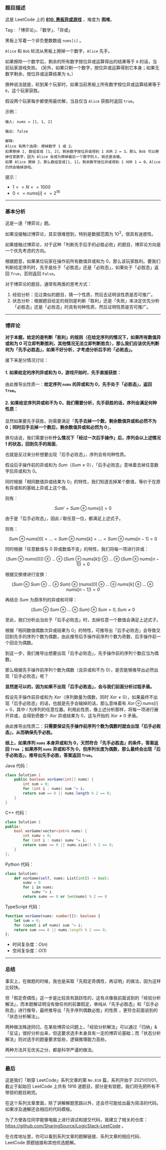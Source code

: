 ### 题目描述

这是 LeetCode 上的 **[810. 黑板异或游戏](https://leetcode-cn.com/problems/chalkboard-xor-game/solution/gong-shui-san-xie-noxiang-xin-ke-xue-xi-ges7k/)** ，难度为 **困难**。

Tag : 「博弈论」、「数学」、「异或」



黑板上写着一个非负整数数组 `nums[i]` 。

`Alice` 和 `Bob` 轮流从黑板上擦掉一个数字，`Alice` 先手。

如果擦除一个数字后，剩余的所有数字按位异或运算得出的结果等于 `0` 的话，当前玩家游戏失败。 (另外，如果只剩一个数字，按位异或运算得到它本身；如果无数字剩余，按位异或运算结果为 `0`。）

换种说法就是，轮到某个玩家时，如果当前黑板上所有数字按位异或运算结果等于 `0`，这个玩家获胜。

假设两个玩家每步都使用最优解，当且仅当 `Alice` 获胜时返回 `true`。




示例：
```
输入: nums = [1, 1, 2]

输出: false

解释: 
Alice 有两个选择: 擦掉数字 1 或 2。
如果擦掉 1, 数组变成 [1, 2]。剩余数字按位异或得到 1 XOR 2 = 3。那么 Bob 可以擦掉任意数字，因为 Alice 会成为擦掉最后一个数字的人，她总是会输。
如果 Alice 擦掉 2，那么数组变成[1, 1]。剩余数字按位异或得到 1 XOR 1 = 0。Alice 仍然会输掉游戏。
```

提示：
* $1 <= N <= 1000$
* $0 <= nums[i] <= 2^{16}$

---

### 基本分析

这是一道「博弈论」题。

如果没接触过博弈论，其实很难想到，特别是数据范围为 $10^3$，很具有迷惑性。

如果接触过博弈论，对于这种「判断先手后手的必胜必败」的题目，博弈论方向是一个优先考虑的方向。

根据题意，如果某位玩家在操作前所有数值异或和为 $0$，那么该玩家胜利。要我们判断给定序列时，先手是处于「必胜态」还是「必败态」，如果处于「必胜态」返回 `True`，否则返回 `False`。

对于博弈论的题目，通常有两类的思考方式：

1. 经验分析：见过类似的题目，猜一个性质，然后去证明该性质是否可推广。
2. 状态分析：根据题目给定的规则是判断「胜利」还是「失败」来决定优先分析「必胜态」还是「必败态」时具有何种性质，然后证明性质是否可推广。

---

### 博弈论

**对于本题，给定的是判断「胜利」的规则（在给定序列的情况下，如果所有数值异或和为 $0$ 可立即判断胜利，其他情况无法立即判断胜负），那么我们应该优先判断何为「先手必胜态」，如果不好分析，才考虑分析后手的「必败态」。**

接下来是分情况讨论：

#### 1. 如果给定的序列异或和为 $0$，游戏开始时，先手直接获胜：

由此推导出性质一：**给定序列 `nums` 的异或和为 $0$，先手处于「必胜态」，返回 `True`。**

#### 2. 如果给定序列异或和不为 $0$，我们需要分析，先手获胜的话，序列会满足何种性质：

显然如果要先手获胜，则需要满足「**先手去掉一个数，剩余数值异或和必然不为 $0$；同时后手去掉一个数后，剩余数值异或和必然为 $0$**」。

换句话说，我们需要分析**什么情况下「经过一次后手操作」后，序列会以上述情况 $1$ 的状态，回到先手的局面**。

也就是反过来分析想要出现「后手必败态」，序列会有何种性质。

假设后手操作前的异或和为 $Sum$（$Sum \neq 0$），「后手必败态」意味着去掉任意数字后异或和为 $0$。

同时根据「相同数值异或结果为 $0$」的特性，我们知道去掉某个数值，等价于在原有异或和的基础上异或上这个值。

则有：

$$
Sum' = Sum ⊕ nums[i] = 0
$$

由于是「后手必败态」，因此 $i$ 取任意一位，都满足上述式子。

则有：

$$
Sum ⊕ nums[0] = ... = Sum ⊕ nums[k] = ... = Sum ⊕ nums[n - 1] = 0
$$

同时根据「任意数值与 $0$ 异或数值不变」的特性，我们将每一项进行异或：

$$
(Sum ⊕ nums[0]) ⊕ ... ⊕ (Sum ⊕ nums[k]) ⊕ ... ⊕ (Sum ⊕ nums[n - 1]) = 0
$$

根据交换律进行变换：

$$
(Sum ⊕ Sum ⊕ ... ⊕ Sum) ⊕ (nums[0] ⊕ ... ⊕ nums[k] ⊕ ... ⊕ nums[n - 1]) = 0 
$$

再结合 $Sum$ 为原序列的异或和可得：

$$
(Sum ⊕ Sum ⊕ ... ⊕ Sum) ⊕ Sum = 0 , Sum \neq 0
$$

至此，我们分析出当处于「后手必败态」时，去掉任意一个数值会满足上述式子。

根据「相同数值偶数次异或结果为 $0$」的特性，可推导出「后手必败态」会导致交回到先手的序列个数为偶数，由此推导后手操作前序列个数为奇数，后手操作前一个回合为偶数。

到这一步，我们推导出想要出现「后手必败态」，先手操作前的序列个数应当为偶数。

那么根据先手操作前序列个数为偶数（且异或和不为 $0$），是否能够推导出必然出现「后手必败态」呢？

**显然是可以的，因为如果不出现「后手必败态」，会与我们前面分析过程矛盾。**

假设先手操作前异或和为 $Xor$（序列数量为偶数，同时 $Xor \neq 0$），如果最终不出现「后手必败态」的话，也就是先手会输掉的话，那么意味着有 $Xor ⊕ nums[i] = 0$，其中 $i$ 为序列的任意位置。利用此性质，像上述分析那样，将每一项进行展开异或，会得到奇数个 $Xor$ 异或结果为 $0$，这与开始的 $Xor \neq 0$ 矛盾。

由此推导出性质二：**只需要保证先手操作前序列个数为偶数时就会出现「后手必败态」，从而确保先手必胜。**

**综上，如果序列 `nums` 本身异或和为 $0$，天然符合「先手必胜态」的条件，答案返回 `True` ；如果序列 `nums` 异或和不为 $0$，但序列长度为偶数，那么最终会出现「后手必败态」，推导出先手必胜，答案返回 `True`。**

Java 代码：
```Java
class Solution {
    public boolean xorGame(int[] nums) {
        int sum = 0;
        for (int i : nums) sum ^= i;
        return sum == 0 || nums.length % 2 == 0;
    }
}
```
C++ 代码：
```C++
class Solution {
public:
    bool xorGame(vector<int>& nums) {
        int sumv = 0;
        for (int i : nums) sumv ^= i;
        return sumv == 0 || nums.size() % 2 == 0;
    }
};
```
Python 代码：
```Python
class Solution:
    def xorGame(self, nums: List[int]) -> bool:
        sumv = 0
        for i in nums:
            sumv ^= i
        return sumv == 0 or len(nums) % 2 == 0
```
TypeScript 代码：
```TypeScript
function xorGame(nums: number[]): boolean {
    let sum = 0;
    for (const i of nums) sum ^= i;
    return sum === 0 || nums.length % 2 === 0;
};
```
* 时间复杂度：$O(n)$
* 空间复杂度：$O(1)$

---

### 总结

事实上，在做题的时候，我也是采取「先假定奇偶性，再证明」的做法，因为这样比较快。

但「假定奇偶性」这一步是比较具有跳跃性的，这有点像我前面说到的「经验分析解法」，而本题解证明没有做任何的前置假定，单纯从「先手必胜态」和「后手必败态」进行推导，最终推导出「先手序列偶数必胜」的性质 ，更符合前面说到的「状态分析解法」。

两种做法殊途同归，在某些博弈论问题上，「经验分析解法」可以通过「归纳」&「反证」很好分析出来，但这要求选手本身具有一定的博弈论基础；而「状态分析解法」则对选手的题量要求低些，逻辑推理能力高些。

两种方法并无优劣之分，都是科学严谨的做法。

---

### 最后

这是我们「刷穿 LeetCode」系列文章的第 `No.810` 篇，系列开始于 2021/01/01，截止于起始日 LeetCode 上共有 1916 道题目，部分是有锁题，我们将先把所有不带锁的题目刷完。

在这个系列文章里面，除了讲解解题思路以外，还会尽可能给出最为简洁的代码。如果涉及通解还会相应的代码模板。

为了方便各位同学能够电脑上进行调试和提交代码，我建立了相关的仓库：https://github.com/SharingSource/LogicStack-LeetCode 。

在仓库地址里，你可以看到系列文章的题解链接、系列文章的相应代码、LeetCode 原题链接和其他优选题解。

